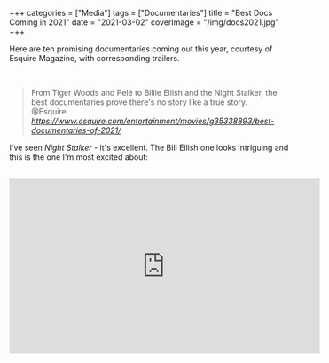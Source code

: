 +++
categories = ["Media"]
tags = ["Documentaries"]
title = "Best Docs Coming in 2021"
date = "2021-03-02"
coverImage = "/img/docs2021.jpg"
+++

Here are ten promising documentaries coming out this year, courtesy of Esquire Magazine, with corresponding trailers.

<!--more-->

<br>

<blockquote class="quoteback" darkmode="" data-title="The%20Best%20Documentaries%20of%202021%20Challenge%20Our%20Memory%20of%20the%20Past" data-author="@Esquire" cite="https://www.esquire.com/entertainment/movies/g35338893/best-documentaries-of-2021/">
                      From Tiger Woods and Pelé to Billie Eilish and the Night Stalker, the best documentaries prove there's no story like a true story.
                      <footer>@Esquire <cite><a href="https://www.esquire.com/entertainment/movies/g35338893/best-documentaries-of-2021/">https://www.esquire.com/entertainment/movies/g35338893/best-documentaries-of-2021/</a></cite></footer>
                      </blockquote>
                      <script note="" src="https://cdn.jsdelivr.net/gh/Blogger-Peer-Review/quotebacks@1/quoteback.js"></script>

I've seen *Night Stalker* - it's excellent. The Bill Eilish one looks intriguing and this is the one I'm most excited about: 

<br>

<iframe width="560" height="315" src="https://www.youtube.com/embed/UocEGvQ10OE" frameborder="0" allow="accelerometer; autoplay; clipboard-write; encrypted-media; gyroscope; picture-in-picture" allowfullscreen></iframe>
